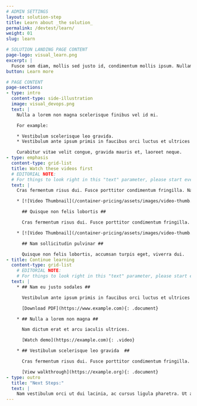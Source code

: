 ```yaml
---
# ADMIN SETTINGS
layout: solution-step
title: Learn about _the solution_
permalink: /devtest/learn/
weight: 01
slug: learn

# SOLUTION LANDING PAGE CONTENT
page-logo: visual_learn.png
excerpt: |
  Fusce sem diam, mollis sed justo id, condimentum mollis ipsum. Nullam felis risus, facilisis ut magna a, eleifend convallis odio. Curabitur tristique interdum ex lobortis tempor.
button: Learn more

# PAGE CONTENT
page-sections:
- type: intro
  content-type: side-illustration
  image: visual_devops.png
  text: |
    Nulla a lorem non magna scelerisque finibus vel id mi.

    For example:

    * Vestibulum scelerisque leo gravida.
    * Vestibulum ante ipsum primis in faucibus orci luctus et ultrices posuere cubilia Curae.

    Curabitur vitae velit congue, gravida mauris et, laoreet neque.
- type: emphasis
  content-type: grid-list
  title: Watch these videos first
  # EDITORIAL NOTE:
  # For things to look right in this "text" parameter, please start every video item with a new list item ("*"), a linked video thumbnail with a ".video-thumb" class ({": .video-thumb}"), an h2 title ("## Title Here ##"), and indenting each line for the video item with two spaces.
  text: |
    Cras fermentum risus dui. Fusce porttitor condimentum fringilla. Nam dictum erat et arcu iaculis ultrices.

    * [![Video Thumbnail](/container-pricing/assets/images/video-thumb.png)](https://example.com){: .video-thumb}

      ## Quisque non felis lobortis ##

      Cras fermentum risus dui. Fusce porttitor condimentum fringilla. Nam dictum erat et arcu iaculis ultrices.

    * [![Video Thumbnail](/container-pricing/assets/images/video-thumb.png)](https://example.com){: .video-thumb}

      ## Nam sollicitudin pulvinar ##

      Quisque non felis lobortis, accumsan turpis eget, viverra dui.
- title: Continue learning
  content-type: grid-list
    # EDITORIAL NOTE:
    # For things to look right in this "text" parameter, please start every video item with a new list item ("*"), an h2 title ("## Title Here ##"), and indenting each line for the video item with two spaces. Any links can have a document-type icon if you add the doc-type link ("{: .document}"), see README for more documentation.
  text: |
    * ## Nam eu justo sodales ##

      Vestibulum ante ipsum primis in faucibus orci luctus et ultrices posuere cubilia Curae; Curabitur vitae velit congue, gravida mauris et, laoreet neque.

      [Download PDF](https://www.example.com){: .document}

    * ## Nulla a lorem non magna ##

      Nam dictum erat et arcu iaculis ultrices.

      [Watch demo](https://example.com){: .video}

    * ## Vestibulum scelerisque leo gravida  ##

      Cras fermentum risus dui. Fusce porttitor condimentum fringilla.

      [View walkthrough](https://example.org){: .document}
- type: outro
  title: "Next Steps:"
  text: |
    Nam vestibulum orci ut dui lacinia, ac cursus ligula pharetra. Ut at tristique lorem, bibendum accumsan lorem. Nunc quis pellentesque ligula. Aliquam scelerisque iaculis iaculis.
---
```

